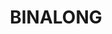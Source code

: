 ---
lastmod: '2025-04-06T06:05:20+00:00'
latitude: -34.711018
layout: suburb
longitude: 148.555243
postcode: '2584'
state: NSW
title: BINALONG
url: /nsw/binalong/
---